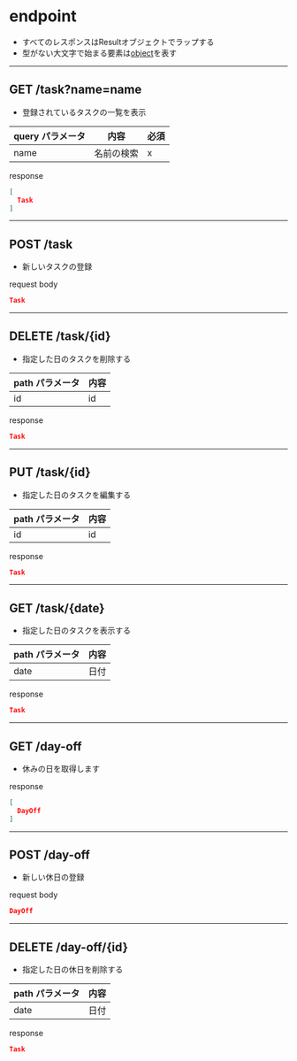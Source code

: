 # endpoint

* すべてのレスポンスはResultオブジェクトでラップする
* 型がない大文字で始まる要素は[object](object.md)を表す

***

## GET /task?name=name

* 登録されているタスクの一覧を表示

| query パラメータ | 内容    | 必須 |
|-------------|-------|----|
| name        | 名前の検索 | x  |

response

```json
[
  Task
]
```

***

## POST /task

* 新しいタスクの登録

request body

```json
Task
```

***

## DELETE /task/{id}

* 指定した日のタスクを削除する

| path パラメータ | 内容 |
|------------|----|
| id         | id | 

response

```json
Task
```

***

## PUT /task/{id}

* 指定した日のタスクを編集する

| path パラメータ | 内容 |
|------------|----|
| id         | id | 

response

```json
Task
```

***

## GET /task/{date}

* 指定した日のタスクを表示する

| path パラメータ | 内容 |
|------------|----|
| date       | 日付 | 

response

```json
Task
```

***

## GET /day-off

* 休みの日を取得します

response

```json
[
  DayOff
]
```

***

## POST /day-off

* 新しい休日の登録

request body

```json
DayOff
```

***

## DELETE /day-off/{id}

* 指定した日の休日を削除する

| path パラメータ | 内容 |
|------------|----|
| date       | 日付 | 

response

```json
Task
```
